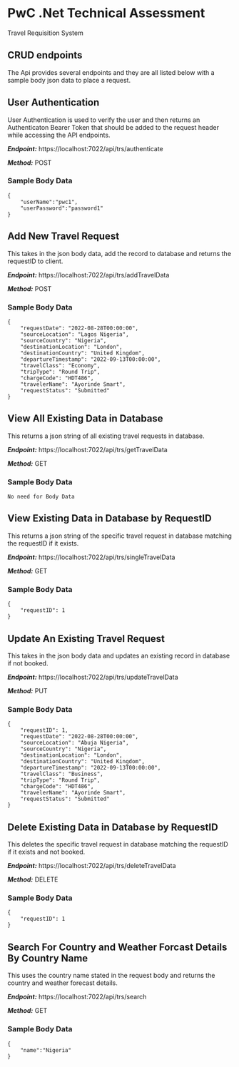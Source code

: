 ﻿# PwC .Net Technical Assessment

Travel Requisition System

## CRUD endpoints

<p>The Api provides several endpoints and they are all listed below with a sample body json data to place a request.</p>

## User Authentication

<p>User Authentication is used to verify the user and then returns an Authenticaton Bearer Token that should be added to the request header while accessing the API endpoints.</p>

***Endpoint:*** https://localhost:7022/api/trs/authenticate

***Method:*** POST

### Sample Body Data

    {
        "userName":"pwc1",
        "userPassword":"password1"
    }


## Add New Travel Request

<p>This takes in the json body data, add the record to database and returns the requestID to client.</p>

***Endpoint:*** https://localhost:7022/api/trs/addTravelData

***Method:*** POST

### Sample Body Data

    {
        "requestDate": "2022-08-28T00:00:00",
        "sourceLocation": "Lagos Nigeria",
        "sourceCountry": "Nigeria",
        "destinationLocation": "London",
        "destinationCountry": "United Kingdom",
        "departureTimestamp": "2022-09-13T00:00:00",
        "travelClass": "Economy",
        "tripType": "Round Trip",
        "chargeCode": "HDT486",
        "travelerName": "Ayorinde Smart",
        "requestStatus": "Submitted"
    }

## View All Existing Data in Database

<p>This returns a json string of all existing travel requests in database.</p>

***Endpoint:*** https://localhost:7022/api/trs/getTravelData

***Method:*** GET

### Sample Body Data

    No need for Body Data

## View Existing Data in Database by RequestID

<p>This returns a json string of the specific travel request in database matching the requestID if it exists.</p>

***Endpoint:*** https://localhost:7022/api/trs/singleTravelData

***Method:*** GET

### Sample Body Data

    {
        "requestID": 1
    }

## Update An Existing Travel Request

<p>This takes in the json body data and updates an existing record in database if not booked.</p>

***Endpoint:*** https://localhost:7022/api/trs/updateTravelData

***Method:*** PUT

### Sample Body Data

    {
        "requestID": 1,
        "requestDate": "2022-08-28T00:00:00",
        "sourceLocation": "Abuja Nigeria",
        "sourceCountry": "Nigeria",
        "destinationLocation": "London",
        "destinationCountry": "United Kingdom",
        "departureTimestamp": "2022-09-13T00:00:00",
        "travelClass": "Business",
        "tripType": "Round Trip",
        "chargeCode": "HDT486",
        "travelerName": "Ayorinde Smart",
        "requestStatus": "Submitted"
    }

## Delete Existing Data in Database by RequestID

<p>This deletes the specific travel request in database matching the requestID if it exists and not booked.</p>

***Endpoint:*** https://localhost:7022/api/trs/deleteTravelData

***Method:*** DELETE

### Sample Body Data

    {
        "requestID": 1
    }

## Search For Country and Weather Forcast Details By Country Name

<p>This uses the country name stated in the request body and returns the country and weather forecast details.</p>

***Endpoint:*** https://localhost:7022/api/trs/search

***Method:*** GET

### Sample Body Data

    {
        "name":"Nigeria"
    }
